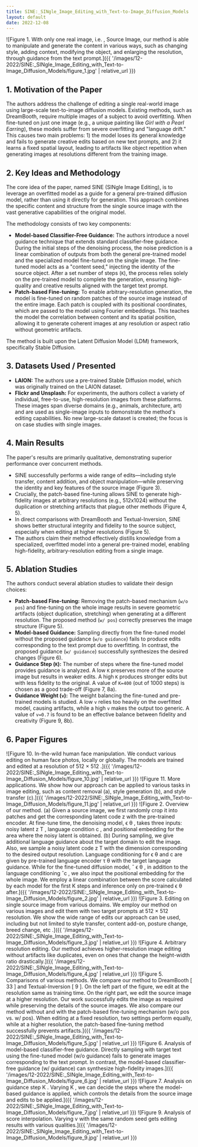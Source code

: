 ```yaml
---
title: SINE:_SINgle_Image_Editing_with_Text-to-Image_Diffusion_Models
layout: default
date: 2022-12-08
---
```

![Figure 1. With only one real image, i.e. , Source Image, our method is able to manipulate and generate the content in various ways, such as changing style, adding context, modifying the object, and enlarging the resolution, through guidance from the text prompt.]({{ '/images/12-2022/SINE:_SINgle_Image_Editing_with_Text-to-Image_Diffusion_Models/figure_1.jpg' | relative_url }})
## 1. Motivation of the Paper
The authors address the challenge of editing a single real-world image using large-scale text-to-image diffusion models. Existing methods, such as DreamBooth, require multiple images of a subject to avoid overfitting. When fine-tuned on just one image (e.g., a unique painting like *Girl with a Pearl Earring*), these models suffer from severe overfitting and "language drift." This causes two main problems: 1) the model loses its general knowledge and fails to generate creative edits based on new text prompts, and 2) it learns a fixed spatial layout, leading to artifacts like object repetition when generating images at resolutions different from the training image.

## 2. Key Ideas and Methodology
The core idea of the paper, named SINE (SINgle Image Editing), is to leverage an overfitted model as a guide for a general pre-trained diffusion model, rather than using it directly for generation. This approach combines the specific content and structure from the single source image with the vast generative capabilities of the original model.

The methodology consists of two key components:
*   **Model-based Classifier-Free Guidance:** The authors introduce a novel guidance technique that extends standard classifier-free guidance. During the initial steps of the denoising process, the noise prediction is a linear combination of outputs from both the general pre-trained model and the specialized model fine-tuned on the single image. The fine-tuned model acts as a "content seed," injecting the identity of the source object. After a set number of steps (`K`), the process relies solely on the pre-trained model to complete the generation, ensuring high-quality and creative results aligned with the target text prompt.
*   **Patch-based Fine-tuning:** To enable arbitrary-resolution generation, the model is fine-tuned on random patches of the source image instead of the entire image. Each patch is coupled with its positional coordinates, which are passed to the model using Fourier embeddings. This teaches the model the correlation between content and its spatial position, allowing it to generate coherent images at any resolution or aspect ratio without geometric artifacts.

The method is built upon the Latent Diffusion Model (LDM) framework, specifically Stable Diffusion.

## 3. Datasets Used / Presented
*   **LAION:** The authors use a pre-trained Stable Diffusion model, which was originally trained on the LAION dataset.
*   **Flickr and Unsplash:** For experiments, the authors collect a variety of individual, free-to-use, high-resolution images from these platforms. These images span diverse domains (e.g., animals, architecture, art) and are used as single-image inputs to demonstrate the method's editing capabilities. No new large-scale dataset is created; the focus is on case studies with single images.

## 4. Main Results
The paper's results are primarily qualitative, demonstrating superior performance over concurrent methods.
*   SINE successfully performs a wide range of edits—including style transfer, content addition, and object manipulation—while preserving the identity and key features of the source image (Figure 3).
*   Crucially, the patch-based fine-tuning allows SINE to generate high-fidelity images at arbitrary resolutions (e.g., 512x1024) without the duplication or stretching artifacts that plague other methods (Figure 4, 5).
*   In direct comparisons with DreamBooth and Textual-Inversion, SINE shows better structural integrity and fidelity to the source subject, especially when editing at higher resolutions (Figure 5).
*   The authors claim their method effectively distills knowledge from a specialized, overfitted model into a general pre-trained model, enabling high-fidelity, arbitrary-resolution editing from a single image.

## 5. Ablation Studies
The authors conduct several ablation studies to validate their design choices:
*   **Patch-based Fine-tuning:** Removing the patch-based mechanism (`w/o pos`) and fine-tuning on the whole image results in severe geometric artifacts (object duplication, stretching) when generating at a different resolution. The proposed method (`w/ pos`) correctly preserves the image structure (Figure 5).
*   **Model-based Guidance:** Sampling directly from the fine-tuned model without the proposed guidance (`w/o guidance`) fails to produce edits corresponding to the text prompt due to overfitting. In contrast, the proposed guidance (`w/ guidance`) successfully synthesizes the desired changes (Figure 6).
*   **Guidance Step (`K`):** The number of steps where the fine-tuned model provides guidance is analyzed. A low `K` preserves more of the source image but results in weaker edits. A high `K` produces stronger edits but with less fidelity to the original. A value of `K=400` (out of 1000 steps) is chosen as a good trade-off (Figure 7, 8a).
*   **Guidance Weight (`v`):** The weight balancing the fine-tuned and pre-trained models is studied. A low `v` relies too heavily on the overfitted model, causing artifacts, while a high `v` makes the output too generic. A value of `v=0.7` is found to be an effective balance between fidelity and creativity (Figure 9, 8b).

## 6. Paper Figures
![Figure 10. In-the-wild human face manipulation. We conduct various editing on human face photos, locally or globally. The models are trained and edited at a resolution of 512 × 512 .]({{ '/images/12-2022/SINE:_SINgle_Image_Editing_with_Text-to-Image_Diffusion_Models/figure_10.jpg' | relative_url }})
![Figure 11. More applications. We show how our approach can be applied to various tasks in image editing, such as content removal (a), style generation (b), and style transfer (c).]({{ '/images/12-2022/SINE:_SINgle_Image_Editing_with_Text-to-Image_Diffusion_Models/figure_11.jpg' | relative_url }})
![Figure 2. Overview of our method. (a) Given a source image, we first randomly crop it into patches and get the corresponding latent code z with the pre-trained encoder. At fine-tune time, the denoising model, ϵ θ , takes three inputs: noisy latent z T , language condition c , and positional embedding for the area where the noisy latent is obtained. (b) During sampling, we give additional language guidance about the target domain to edit the image. Also, we sample a noisy latent code z T with the dimension corresponding to the desired output resolution. Language conditioning for ϵ θ and c are given by pre-trained language encoder τ θ with the target language guidance. While for the fine-tuned diffusion model, ˆ ϵ θ , in addition to the language conditioning ˆc , we also input the positional embedding for the whole image. We employ a linear combination between the score calculated by each model for the first K steps and inference only on pre-trained ϵ θ after.]({{ '/images/12-2022/SINE:_SINgle_Image_Editing_with_Text-to-Image_Diffusion_Models/figure_2.jpg' | relative_url }})
![Figure 3. Editing on single source image from various domains. We employ our method on various images and edit them with two target prompts at 512 × 512 resolution. We show the wide range of edits our approach can be used, including but not limited to style transfer, content add-on, posture change, breed change, etc .]({{ '/images/12-2022/SINE:_SINgle_Image_Editing_with_Text-to-Image_Diffusion_Models/figure_3.jpg' | relative_url }})
![Figure 4. Arbitrary resolution editing. Our method achieves higher-resolution image editing without artifacts like duplicates, even on ones that change the height-width ratio drastically.]({{ '/images/12-2022/SINE:_SINgle_Image_Editing_with_Text-to-Image_Diffusion_Models/figure_4.jpg' | relative_url }})
![Figure 5. Comparisons of various methods. We compare our method to DreamBooth [ 33 ] and Textual-Inversion [ 9 ]. On the left part of the figure, we edit at the resolution same as training time. On the right part, we edit the source image at a higher resolution. Our work successfully edits the image as required while preserving the details of the source images. We also compare our method without and with the patch-based fine-tuning mechanism (w/o pos vs. w/ pos). When editing at a fixed resolution, two settings perform equally, while at a higher resolution, the patch-based fine-tuning method successfully prevents artifacts.]({{ '/images/12-2022/SINE:_SINgle_Image_Editing_with_Text-to-Image_Diffusion_Models/figure_5.jpg' | relative_url }})
![Figure 6. Analysis of model-based classifier-free guidance. Directly sampling with target text using the fine-tuned model (w/o guidance) fails to generate images corresponding to the text prompt. In contrast, the model-based classifier-free guidance (w/ guidance) can synthesize high-fidelity images.]({{ '/images/12-2022/SINE:_SINgle_Image_Editing_with_Text-to-Image_Diffusion_Models/figure_6.jpg' | relative_url }})
![Figure 7. Analysis on guidance step K . Varying K , we can decide the steps where the model-based guidance is applied, which controls the details from the source image and edits to be applied.]({{ '/images/12-2022/SINE:_SINgle_Image_Editing_with_Text-to-Image_Diffusion_Models/figure_7.jpg' | relative_url }})
![Figure 9. Analysis of score interpolation. Varying v with the same random seed gets editing results with various qualities.]({{ '/images/12-2022/SINE:_SINgle_Image_Editing_with_Text-to-Image_Diffusion_Models/figure_9.jpg' | relative_url }})
